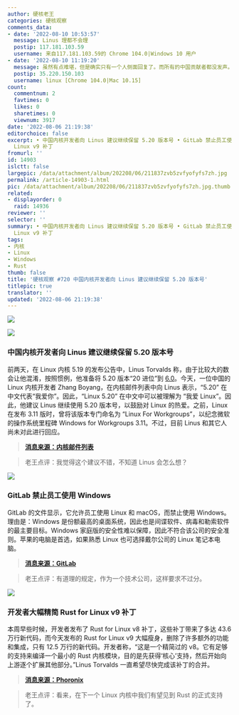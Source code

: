 ```yaml
---
author: 硬核老王
categories: 硬核观察
comments_data:
- date: '2022-08-10 10:53:57'
  message: Linus 理都不会理
  postip: 117.181.103.59
  username: 来自117.181.103.59的 Chrome 104.0|Windows 10 用户
- date: '2022-08-10 11:19:20'
  message: 虽然有点难堪，但是确实只有一个人侧面回复了。而所有的中国贡献者都没发声。
  postip: 35.220.150.103
  username: linux [Chrome 104.0|Mac 10.15]
count:
  commentnum: 2
  favtimes: 0
  likes: 0
  sharetimes: 0
  viewnum: 3917
date: '2022-08-06 21:19:38'
editorchoice: false
excerpt: • 中国内核开发者向 Linus 建议继续保留 5.20 版本号 • GitLab 禁止员工使用 Windows • 开发者大幅精简 Rust for
  Linux v9 补丁
fromurl: ''
id: 14903
islctt: false
largepic: /data/attachment/album/202208/06/211837zvb5zvfyofyfs7zh.jpg
permalink: /article-14903-1.html
pic: /data/attachment/album/202208/06/211837zvb5zvfyofyfs7zh.jpg.thumb.jpg
related:
- displayorder: 0
  raid: 14936
reviewer: ''
selector: ''
summary: • 中国内核开发者向 Linus 建议继续保留 5.20 版本号 • GitLab 禁止员工使用 Windows • 开发者大幅精简 Rust for
  Linux v9 补丁
tags:
- 内核
- Linux
- Windows
- Rust
thumb: false
title: '硬核观察 #720 中国内核开发者向 Linus 建议继续保留 5.20 版本号'
titlepic: true
translator: ''
updated: '2022-08-06 21:19:38'
---
```


![](/data/attachment/album/202208/06/211837zvb5zvfyofyfs7zh.jpg)


![](/data/attachment/album/202208/06/211846g7x1p6jo7a7c0oc7.jpg)


### 中国内核开发者向 Linus 建议继续保留 5.20 版本号


前两天，在 Linux 内核 5.19 的发布公告中，Linus Torvalds 称，由于比较大的数会让他混淆，按照惯例，他准备将 5.20 版本“20 进位”到 [6.0](/article-14887-1.html)。今天，一位中国的 Linux 内核开发者 Zhang Boyang，在内核邮件列表中向 Linus 表示，“5.20” 在中文代表“我爱你”。因此，“Linux 5.20” 在中文中可以被理解为 “我爱 Linux”。因此，他建议 Linus 继续使用 5.20 版本号，以鼓励对 Linux 的热爱。之前，Linux 在发布 3.11 版时，曾将该版本专门命名为 “Linux For Workgroups”，以纪念微软的操作系统里程碑 Windows for Workgroups 3.11。不过，目前 Linus 和其它人尚未对此进行回应。



> 
> **[消息来源：内核邮件列表](https://lore.kernel.org/lkml/9bc1f1f4-3923-be9e-ee13-9c8252a56643@gmail.com/)**
> 
> 
> 



> 
> 老王点评：我觉得这个建议不错，不知道 Linus 会怎么想？
> 
> 
> 


![](/data/attachment/album/202208/06/211859hnhhja3jea37doqw.jpg)


### GitLab 禁止员工使用 Windows


GitLab 的文件显示，它允许员工使用 Linux 和 macOS，而禁止使用 Windows。理由是：Windows 是份额最高的桌面系统，因此也是间谍软件、病毒和勒索软件的最主要目标。Windows 家庭版的安全性难以保障，因此不符合该公司的安全准则。苹果的电脑是首选，如果熟悉 Linux 也可选择戴尔公司的 Linux 笔记本电脑。



> 
> **[消息来源：GitLab](https://about.gitlab.com/handbook/business-technology/team-member-enablement/onboarding-access-requests/#laptop-configurations)**
> 
> 
> 



> 
> 老王点评：有道理的规定，作为一个技术公司，这样要求不过分。
> 
> 
> 


![](/data/attachment/album/202208/06/211909tky78w4izzpysyjs.jpg)


### 开发者大幅精简 Rust for Linux v9 补丁


本周早些时候，开发者发布了 Rust for Linux v8 补丁，这些补丁带来了多达 43.6 万行新代码，而今天发布的 Rust for Linux v9 大幅瘦身，删除了许多额外的功能和集成，只有 12.5 万行的新代码。开发者称，“这是一个精简过的 v8。它有足够的支持来编译一个最小的 Rust 内核模块，目的是先获得‘核心’支持，然后开始向上游逐个扩展其他部分。”Linus Torvalds 一直希望尽快完成该补丁的合并。



> 
> **[消息来源：Phoronix](https://www.phoronix.com/news/Rust-For-Linux-v9-Patches)**
> 
> 
> 



> 
> 老王点评：看来，在下一个 Linux 内核中我们有望见到 Rust 的正式支持了。
> 
> 
>